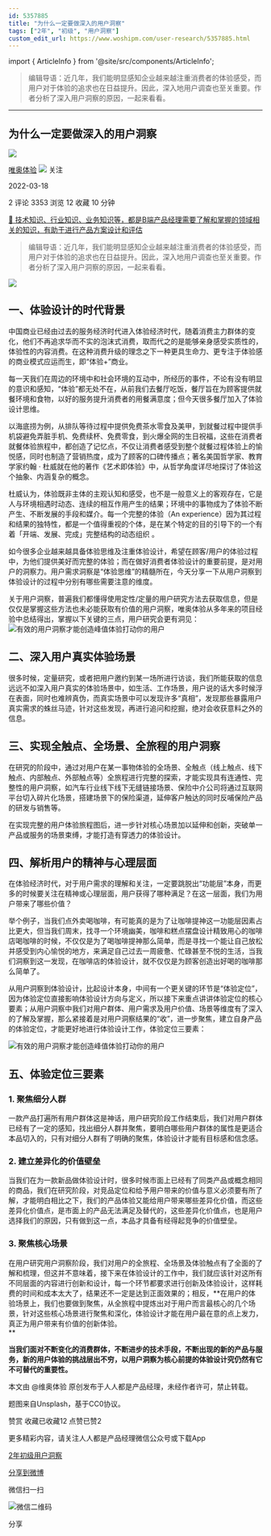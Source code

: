 ```yaml
---
id: 5357885
title: "为什么一定要做深入的用户洞察"
tags: ["2年", "初级", "用户洞察"]
custom_edit_url: https://www.woshipm.com/user-research/5357885.html
---
```

import { ArticleInfo } from '@site/src/components/ArticleInfo';

<ArticleInfo
    author="唯奥体验"
    authorLink="https://www.woshipm.com/u/927833"
    published="2022-03-18"
    views={3353}
    comments={2}
    collects={12}
/>

> 编辑导语：近几年，我们能明显感知企业越来越注重消费者的体验感受，而用户对于体验的追求也在日益提升。因此，深入地用户调查也至关重要。作者分析了深入用户洞察的原因，一起来看看。

---

## 为什么一定要做深入的用户洞察

[![](https://image.woshipm.com/wp-files/2019/12/OQ9cSy6cjh3JezBv0q77.png!/both/72x72)](https://www.woshipm.com/u/927833)

[唯奥体验](https://www.woshipm.com/u/927833) ![](https://static.woshipm.com/tag/1101_1@2x.png) 关注

2022-03-18

2 评论 3353 浏览 12 收藏 10 分钟

[🔗 技术知识、行业知识、业务知识等，都是B端产品经理需要了解和掌握的领域相关的知识，有助于进行产品方案设计和评估](https://ke.qidianla.com/courses/bcpm)

> 编辑导语：近几年，我们能明显感知企业越来越注重消费者的体验感受，而用户对于体验的追求也在日益提升。因此，深入地用户调查也至关重要。作者分析了深入用户洞察的原因，一起来看看。

![](https://image.yunyingpai.com/wp/2022/03/15IrjmpTa2JDoXQkrzZa.png)

## 一、体验设计的时代背景

中国商业已经由过去的服务经济时代进入体验经济时代，随着消费主力群体的变化，他们不再追求华而不实的泡沫式消费，取而代之的是能够亲身感受实质性的，体验性的内容消费。在这种消费升级的理念之下一种更具生命力、更专注于体验感的商业模式应运而生，即“体验+”商业。

每一天我们在周边的环境中和社会环境的互动中，所经历的事件，不论有没有明显的意识和感知，“体验”都无处不在，从前我们去餐厅吃饭，餐厅旨在为顾客提供就餐环境和食物，以好的服务提升消费者的用餐满意度；但今天很多餐厅加入了体验设计思维。

以海底捞为例，从排队等待过程中提供免费茶水零食及美甲，到就餐过程中提供手机袋避免弄脏手机、免费续杯、免费零食，到火爆全网的生日祝福，这些在消费者就餐体验旅程中，都创造了记忆点，不仅让消费者感受到整个就餐过程体验上的愉悦感，同时也制造了营销热度，成为了顾客的口碑传播点；著名美国哲学家、教育学家约翰 · 杜威就在他的著作《艺术即体验》中，从哲学角度详尽地探讨了体验这个抽象、内涵复杂的概念。

杜威认为，体验既非主体的主观认知和感受，也不是一般意义上的客观存在，它是人与环境相遇时动态、连续的相互作用产生的结果；环境中的事物成为了体验不断产生、不断发展的手段和媒介。每一个完整的体验（An experience）因为其过程和结果的独特性，都是一个值得重视的个体，是在某个特定的目的引导下的一个有着「开端、发展、完成」完整结构的动态组织 。

如今很多企业越来越具备体验思维及注重体验设计，希望在顾客/用户的体验过程中，为他们提供美好而完整的体验；而在做好消费者体验设计的重要前提，是对用户的洞察力。用户需求洞察是“体验思维”的精髓所在，今天分享一下从用户洞察到体验设计的过程中分别有哪些需要注意的维度。

关于用户洞察，普遍我们都懂得使用定性/定量的用户研究方法去获取信息，但是仅仅是掌握这些方法也未必能获取有价值的用户洞察，唯奥体验从多年来的项目经验中总结得出，掌握以下关键的三点，用户研究会更有洞见：![有效的用户洞察才能创造峰值体验打动你的用户](https://image.yunyingpai.com/wp/2022/03/XmxH9o14iT9DJvKzt9c3.jpeg)

## 二、深入用户真实体验场景

很多时候，定量研究，或者把用户邀约到某一场所进行访谈，我们所能获取的信息远远不如深入用户真实的体验场景中，如生活、工作场景，用户说的话大多时候浮在表面，同时也难辨真伪，而真实场景中可以发现许多“真相”，发现那些暴露用户真实需求的蛛丝马迹，针对这些发现，再进行追问和挖掘，绝对会收获意料之外的信息。

## 三、实现全触点、全场景、全旅程的用户洞察

在研究的阶段中，通过对用户在某一事物体验的全场景、全触点（线上触点、线下触点、内部触点、外部触点等）全旅程进行完整的探索，才能实现具有连通性、完整性的用户洞察，如汽车行业线下线下无缝链接场景、保险中介公司将通过互联网平台切入碎片化场景，搭建场景下的保险渠道，延伸客户触达的同时反哺保险产品的研发与销售等。

在实现完整的用户体验旅程图后，进一步针对核心场景加以延伸和创新，突破单一产品或服务的场景束缚，才能打造有穿透力的体验设计。

## 四、解析用户的精神与心理层面

在体验经济时代，对于用户需求的理解和关注，一定要跳脱出“功能层”本身，而更多的时候要关注在精神或心理层面，用户获得了哪种满足？在这一层面，我们为用户带来了哪些价值？

举个例子，当我们点外卖喝咖啡，有可能真的是为了让咖啡提神这一功能层因素占比更大，但当我们周末，找寻一个环境幽美，咖啡和糕点摆盘设计精致用心的咖啡店喝咖啡的时候，不仅仅是为了喝咖啡提神那么简单，而是寻找一个能让自己放松并感受到内心愉悦的地方，来满足自己过去一周疲惫、忙碌甚至不悦的生活，当我们洞察到这一发现，在咖啡店的体验设计，就不仅仅是为顾客创造出好喝的咖啡那么简单了。

从用户洞察到体验设计，比起设计本身，中间有一个更关键的环节是“体验定位”，因为体验定位直接影响体验设计方向与定义，所以接下来重点讲讲体验定位的核心要素；从用户洞察中我们对用户群体、用户需求及用户价值、场景等维度有了深入的了解及掌握，那么紧接着是对用户洞察结果的“收”，进一步聚焦，建立自身产品的体验定位，才能更好地进行体验设计工作，体验定位三要素：

![有效的用户洞察才能创造峰值体验打动你的用户](https://image.yunyingpai.com/wp/2022/03/ixPD5cULrZVXAaXS4JI7.jpeg)

## 五、体验定位三要素

### 1\. 聚焦细分人群

一款产品打遍所有用户群体这是神话，用户研究阶段工作结束后，我们对用户群体已经有了一定的感知，找出细分人群并聚焦，要明白哪些用户群体的属性是更适合本品切入的，只有对细分人群有了明确的聚焦，体验设计才能有目标感和信念感。

### 2\. 建立差异化的价值壁垒

当我们在为一款新品做体验设计时，很多时候市面上已经有了同类产品或概念相同的商品，我们在研究阶段，对竞品定位和给予用户带来的价值与意义必须要有所了解，才能明白相比之下，我们的产品体验又能给用户带来哪些差异化价值，而这些差异化价值点，是市面上的产品无法满足及替代的，这些差异化价值点，也是用户选择我们的原因，只有做到这一点，本品才具备有经得起竞争的价值壁垒。

### 3\. 聚焦核心场景

在用户研究用户洞察阶段，我们对用户的全旅程、全场景及体验触点有了全面的了解和梳理，但这并不意味着，接下来在体验设计的工作中，我们就应该针对这所有不同层面的内容进行创新和设计，每一个环节都要求进行创新及体验设计，这样耗费的时间和成本太大了，结果还不一定是达到正面效果的；相反，**在用户的体验场景上，我们也要做到聚焦，从全旅程中提炼出对于用户而言最核心的几个场景，针对这些核心场景进行聚焦和深化，体验设计才能在用户最在意的点上发力，真正为用户带来有价值的创新体验。  
**

**当我们面对不断变化的消费群体，不断进步的技术手段，不断出现的新的产品与服务，新的用户体验的挑战层出不穷，以用户洞察为核心前提的体验设计究仍然有它不可替代的重要性。**

本文由 @维奥体验 原创发布于人人都是产品经理，未经作者许可，禁止转载。

题图来自Unsplash，基于CC0协议。

赞赏 收藏已收藏12 点赞已赞2

更多精彩内容，请关注人人都是产品经理微信公众号或下载App

[2年](https://www.woshipm.com/tag/2%e5%b9%b4)[初级](https://www.woshipm.com/tag/%e5%88%9d%e7%ba%a7)[用户洞察](https://www.woshipm.com/tag/%e7%94%a8%e6%88%b7%e6%b4%9e%e5%af%9f)

[分享到微博](https://service.weibo.com/share/share.php?appkey=2775287854&title=为什么一定要做深入的用户洞察&url=https://www.woshipm.com/user-research/5357885.html&pic=https://image.yunyingpai.com/wp/2022/03/15IrjmpTa2JDoXQkrzZa.png)

微信扫一扫

![微信二维码](https://api.pwmqr.com/qrcode/create/?url=https://www.woshipm.com/user-research/5357885.html)

分享